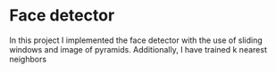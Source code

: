 # Face detector
In this project I implemented the face detector with the use of sliding windows and image of pyramids. 
Additionally, I have trained k nearest neighbors
